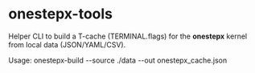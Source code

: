 # onestepx-tools

Helper CLI to build a T-cache (TERMINAL.flags) for the **onestepx** kernel from local data (JSON/YAML/CSV).

Usage:
  onestepx-build --source ./data --out onestepx_cache.json
